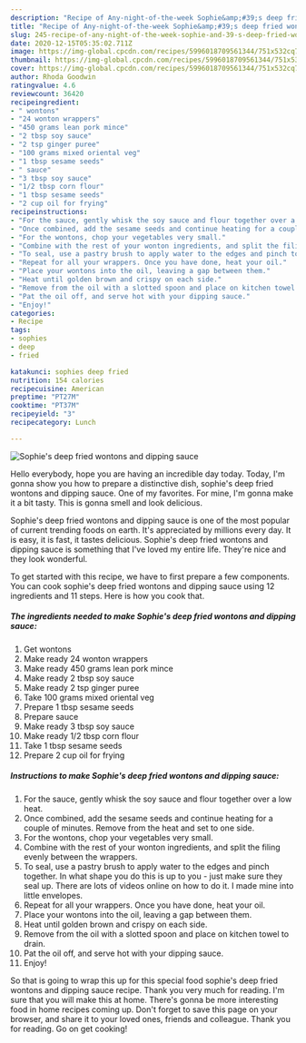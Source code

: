 ```yaml
---
description: "Recipe of Any-night-of-the-week Sophie&amp;#39;s deep fried wontons and dipping sauce"
title: "Recipe of Any-night-of-the-week Sophie&amp;#39;s deep fried wontons and dipping sauce"
slug: 245-recipe-of-any-night-of-the-week-sophie-and-39-s-deep-fried-wontons-and-dipping-sauce
date: 2020-12-15T05:35:02.711Z
image: https://img-global.cpcdn.com/recipes/5996018709561344/751x532cq70/sophies-deep-fried-wontons-and-dipping-sauce-recipe-main-photo.jpg
thumbnail: https://img-global.cpcdn.com/recipes/5996018709561344/751x532cq70/sophies-deep-fried-wontons-and-dipping-sauce-recipe-main-photo.jpg
cover: https://img-global.cpcdn.com/recipes/5996018709561344/751x532cq70/sophies-deep-fried-wontons-and-dipping-sauce-recipe-main-photo.jpg
author: Rhoda Goodwin
ratingvalue: 4.6
reviewcount: 36420
recipeingredient:
- " wontons"
- "24 wonton wrappers"
- "450 grams lean pork mince"
- "2 tbsp soy sauce"
- "2 tsp ginger puree"
- "100 grams mixed oriental veg"
- "1 tbsp sesame seeds"
- " sauce"
- "3 tbsp soy sauce"
- "1/2 tbsp corn flour"
- "1 tbsp sesame seeds"
- "2 cup oil for frying"
recipeinstructions:
- "For the sauce, gently whisk the soy sauce and flour together over a low heat."
- "Once combined, add the sesame seeds and continue heating for a couple of minutes. Remove from the heat and set to one side."
- "For the wontons, chop your vegetables very small."
- "Combine with the rest of your wonton ingredients, and split the filing evenly between the wrappers."
- "To seal, use a pastry brush to apply water to the edges and pinch together. In what shape you do this is up to you - just make sure they seal up. There are lots of videos online on how to do it. I made mine into little envelopes."
- "Repeat for all your wrappers. Once you have done, heat your oil."
- "Place your wontons into the oil, leaving a gap between them."
- "Heat until golden brown and crispy on each side."
- "Remove from the oil with a slotted spoon and place on kitchen towel to drain."
- "Pat the oil off, and serve hot with your dipping sauce."
- "Enjoy!"
categories:
- Recipe
tags:
- sophies
- deep
- fried

katakunci: sophies deep fried 
nutrition: 154 calories
recipecuisine: American
preptime: "PT27M"
cooktime: "PT37M"
recipeyield: "3"
recipecategory: Lunch

---
```



![Sophie&#39;s deep fried wontons and dipping sauce](https://img-global.cpcdn.com/recipes/5996018709561344/751x532cq70/sophies-deep-fried-wontons-and-dipping-sauce-recipe-main-photo.jpg)

Hello everybody, hope you are having an incredible day today. Today, I'm gonna show you how to prepare a distinctive dish, sophie&#39;s deep fried wontons and dipping sauce. One of my favorites. For mine, I'm gonna make it a bit tasty. This is gonna smell and look delicious.

Sophie&#39;s deep fried wontons and dipping sauce is one of the most popular of current trending foods on earth. It's appreciated by millions every day. It is easy, it is fast, it tastes delicious. Sophie&#39;s deep fried wontons and dipping sauce is something that I've loved my entire life. They're nice and they look wonderful.




To get started with this recipe, we have to first prepare a few components. You can cook sophie&#39;s deep fried wontons and dipping sauce using 12 ingredients and 11 steps. Here is how you cook that.

<!--inarticleads1-->

##### The ingredients needed to make Sophie&#39;s deep fried wontons and dipping sauce:

1. Get  wontons
1. Make ready 24 wonton wrappers
1. Make ready 450 grams lean pork mince
1. Make ready 2 tbsp soy sauce
1. Make ready 2 tsp ginger puree
1. Take 100 grams mixed oriental veg
1. Prepare 1 tbsp sesame seeds
1. Prepare  sauce
1. Make ready 3 tbsp soy sauce
1. Make ready 1/2 tbsp corn flour
1. Take 1 tbsp sesame seeds
1. Prepare 2 cup oil for frying




<!--inarticleads2-->

##### Instructions to make Sophie&#39;s deep fried wontons and dipping sauce:

1. For the sauce, gently whisk the soy sauce and flour together over a low heat.
1. Once combined, add the sesame seeds and continue heating for a couple of minutes. Remove from the heat and set to one side.
1. For the wontons, chop your vegetables very small.
1. Combine with the rest of your wonton ingredients, and split the filing evenly between the wrappers.
1. To seal, use a pastry brush to apply water to the edges and pinch together. In what shape you do this is up to you - just make sure they seal up. There are lots of videos online on how to do it. I made mine into little envelopes.
1. Repeat for all your wrappers. Once you have done, heat your oil.
1. Place your wontons into the oil, leaving a gap between them.
1. Heat until golden brown and crispy on each side.
1. Remove from the oil with a slotted spoon and place on kitchen towel to drain.
1. Pat the oil off, and serve hot with your dipping sauce.
1. Enjoy!




So that is going to wrap this up for this special food sophie&#39;s deep fried wontons and dipping sauce recipe. Thank you very much for reading. I'm sure that you will make this at home. There's gonna be more interesting food in home recipes coming up. Don't forget to save this page on your browser, and share it to your loved ones, friends and colleague. Thank you for reading. Go on get cooking!
